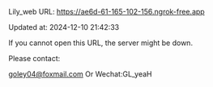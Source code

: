 Lily_web URL: https://ae6d-61-165-102-156.ngrok-free.app

Updated at: 2024-12-10 21:42:33

If you cannot open this URL, the server might be down.

Please contact: 

goley04@foxmail.com Or Wechat:GL_yeaH